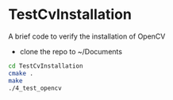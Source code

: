 # TestCvInstallation
A brief code to verify the installation of OpenCV
* clone the repo to ~/Documents
```bash
cd TestCvInstallation
cmake .
make
./4_test_opencv
```
